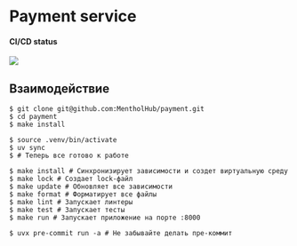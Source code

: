 # Payment service

#### CI/CD status
<img src="https://github.com/MentholHub/payment/actions/workflows/ci.yml/badge.svg">

## Взаимодействие
```shell
$ git clone git@github.com:MentholHub/payment.git
$ cd payment
$ make install

$ source .venv/bin/activate
$ uv sync
$ # Теперь все готово к работе

$ make install # Синхронизирует зависимости и создет виртуальную среду
$ make lock # Создает lock-файл
$ make update # Обновляет все зависимости
$ make format # Форматирует все файлы
$ make lint # Запускает линтеры
$ make test # Запускает тесты
$ make run # Запускает приложение на порте :8000

$ uvx pre-commit run -a # Не забывайте делать пре-коммит
```

